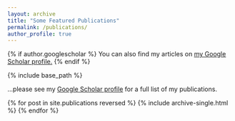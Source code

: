 ```yaml
---
layout: archive
title: "Some Featured Publications"
permalink: /publications/
author_profile: true
---
```


{% if author.googlescholar %}
  You can also find my articles on <u><a href="{{author.googlescholar}}">my Google Scholar profile</a>.</u>
{% endif %}

{% include base_path %}

...please see my [Google Scholar profile](https://scholar.google.cz/citations?user=ovfDEVwAAAAJ&hl=cs) for a full list of my publications.

{% for post in site.publications reversed %}
  {% include archive-single.html %}
{% endfor %}